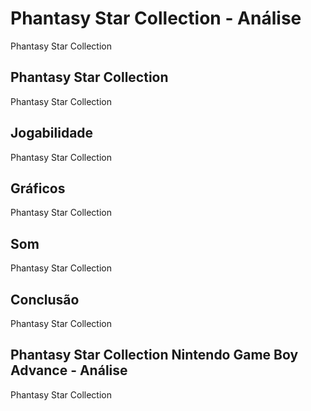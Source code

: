 ---
---

# Phantasy Star Collection - Análise

Phantasy Star Collection

## Phantasy Star Collection

Phantasy Star Collection

## Jogabilidade

Phantasy Star Collection

## Gráficos

Phantasy Star Collection

## Som

Phantasy Star Collection

## Conclusão

Phantasy Star Collection

## Phantasy Star Collection Nintendo Game Boy Advance - Análise

Phantasy Star Collection
